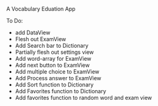 

A Vocabulary Eduation App 

To Do: 
- add DataView
- Flesh out ExamView
- Add Search bar to Dictionary
- Partially flesh out settings view
- Add word-array for ExamView
- Add next button to ExamView
- Add multiple choice to ExamView
- Add Process answer to ExamView
- Add Sort function to Dictionary
- Add Favorites function to Dictionary
- Add favorites function to random word and exam view

